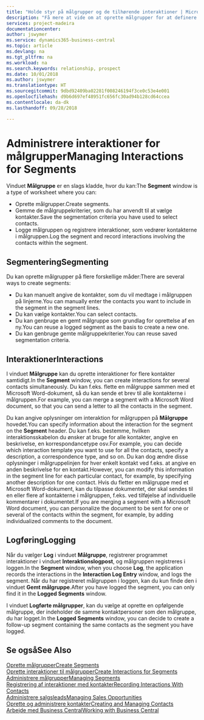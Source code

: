 ```yaml
---
title: "Holde styr på målgrupper og de tilhørende interaktioner | Microsoft Docs"
description: "Få mere at vide om at oprette målgrupper for at definere grupper af kontaktpersoner og angive interaktioner for målgrupper."
services: project-madeira
documentationcenter: 
author: jswymer
ms.service: dynamics365-business-central
ms.topic: article
ms.devlang: na
ms.tgt_pltfrm: na
ms.workload: na
ms.search.keywords: relationship, prospect
ms.date: 10/01/2018
ms.author: jswymer
ms.translationtype: HT
ms.sourcegitcommit: 9dbd92409ba02281f008246194f3ce0c53e4e001
ms.openlocfilehash: d9b6d697ef48951fc656fc30ad94b128cd64ccea
ms.contentlocale: da-dk
ms.lasthandoff: 09/28/2018

---
```

# <a name="managing-interactions-for-segments"></a><span data-ttu-id="9ee30-103">Administrere interaktioner for målgrupper</span><span class="sxs-lookup"><span data-stu-id="9ee30-103">Managing Interactions for Segments</span></span>
<span data-ttu-id="9ee30-104">Vinduet **Målgruppe** er en slags kladde, hvor du kan:</span><span class="sxs-lookup"><span data-stu-id="9ee30-104">The **Segment** window is a type of worksheet where you can:</span></span>

* <span data-ttu-id="9ee30-105">Oprette målgrupper.</span><span class="sxs-lookup"><span data-stu-id="9ee30-105">Create segments.</span></span>
* <span data-ttu-id="9ee30-106">Gemme de målgruppekriterier, som du har anvendt til at vælge kontakter.</span><span class="sxs-lookup"><span data-stu-id="9ee30-106">Save the segmentation criteria you have used to select contacts.</span></span>
* <span data-ttu-id="9ee30-107">Logge målgruppen og registrere interaktioner, som vedrører kontakterne i målgruppen.</span><span class="sxs-lookup"><span data-stu-id="9ee30-107">Log the segment and record interactions involving the contacts within the segment.</span></span>

## <a name="segmenting"></a><span data-ttu-id="9ee30-108">Segmentering</span><span class="sxs-lookup"><span data-stu-id="9ee30-108">Segmenting</span></span>
<span data-ttu-id="9ee30-109">Du kan oprette målgrupper på flere forskellige måder:</span><span class="sxs-lookup"><span data-stu-id="9ee30-109">There are several ways to create segments:</span></span>

* <span data-ttu-id="9ee30-110">Du kan manuelt angive de kontakter, som du vil medtage i målgruppen på linjerne.</span><span class="sxs-lookup"><span data-stu-id="9ee30-110">You can manually enter the contacts you want to include in the segment in the segment lines.</span></span>
* <span data-ttu-id="9ee30-111">Du kan vælge kontakter.</span><span class="sxs-lookup"><span data-stu-id="9ee30-111">You can select contacts.</span></span>
* <span data-ttu-id="9ee30-112">Du kan genbruge en gemt målgruppe som grundlag for oprettelse af en ny.</span><span class="sxs-lookup"><span data-stu-id="9ee30-112">You can reuse a logged segment as the basis to create a new one.</span></span>
* <span data-ttu-id="9ee30-113">Du kan genbruge gemte målgruppekriterier.</span><span class="sxs-lookup"><span data-stu-id="9ee30-113">You can reuse saved segmentation criteria.</span></span>

## <a name="interactions"></a><span data-ttu-id="9ee30-114">Interaktioner</span><span class="sxs-lookup"><span data-stu-id="9ee30-114">Interactions</span></span>
<span data-ttu-id="9ee30-115">I vinduet **Målgruppe** kan du oprette interaktioner for flere kontakter samtidigt.</span><span class="sxs-lookup"><span data-stu-id="9ee30-115">In the **Segment** window, you can create interactions for several contacts simultaneously.</span></span> <span data-ttu-id="9ee30-116">Du kan f.eks. flette en målgruppe sammen med et Microsoft Word-dokument, så du kan sende et brev til alle kontakterne i målgruppen.</span><span class="sxs-lookup"><span data-stu-id="9ee30-116">For example, you can merge a segment with a Microsoft Word document, so that you can send a letter to all the contacts in the segment.</span></span>

<span data-ttu-id="9ee30-117">Du kan angive oplysninger om interaktion for målgruppen på **Målgruppe** hovedet.</span><span class="sxs-lookup"><span data-stu-id="9ee30-117">You can specify information about the interaction for the segment on the **Segment** header.</span></span> <span data-ttu-id="9ee30-118">Du kan f.eks. bestemme, hvilken interaktionsskabelon du ønsker at bruge for alle kontakter, angive en beskrivelse, en korrespondancetype osv.</span><span class="sxs-lookup"><span data-stu-id="9ee30-118">For example, you can decide which interaction template you want to use for all the contacts, specify a description, a correspondence type, and so on.</span></span> <span data-ttu-id="9ee30-119">Du kan dog ændre disse oplysninger i målgruppelinjen for hver enkelt kontakt ved f.eks. at angive en anden beskrivelse for en kontakt.</span><span class="sxs-lookup"><span data-stu-id="9ee30-119">However, you can modify this information in the segment line for each particular contact, for example, by specifying another description for one contact.</span></span> <span data-ttu-id="9ee30-120">Hvis du fletter en målgruppe med et Microsoft Word-dokument, kan du tilpasse dokumentet, der skal sendes til en eller flere af kontakterne i målgruppen, f.eks. ved tilføjelse af individuelle kommentarer i dokumentet.</span><span class="sxs-lookup"><span data-stu-id="9ee30-120">If you are merging a segment with a Microsoft Word document, you can personalize the document to be sent for one or several of the contacts within the segment, for example, by adding individualized comments to the document.</span></span>

## <a name="logging"></a><span data-ttu-id="9ee30-121">Logføring</span><span class="sxs-lookup"><span data-stu-id="9ee30-121">Logging</span></span>
<span data-ttu-id="9ee30-122">Når du vælger **Log** i vinduet **Målgruppe**, registrerer programmet interaktioner i vinduet **Interaktionslogpost**, og målgruppen registreres i loggen.</span><span class="sxs-lookup"><span data-stu-id="9ee30-122">In the **Segment** window, when you choose **Log**, the application records the interactions in the **Interaction Log Entry** window, and logs the segment.</span></span> <span data-ttu-id="9ee30-123">Når du har registreret målgruppen i loggen, kan du kun finde den i vinduet **Gemt målgruppe**.</span><span class="sxs-lookup"><span data-stu-id="9ee30-123">After you have logged the segment, you can only find it in the **Logged Segments** window.</span></span>

<span data-ttu-id="9ee30-124">I vinduet **Logførte målgrupper**, kan du vælge at oprette en opfølgende målgruppe, der indeholder de samme kontaktpersoner som den målgruppe, du har logget.</span><span class="sxs-lookup"><span data-stu-id="9ee30-124">In the **Logged Segments** window, you can decide to create a follow-up segment containing the same contacts as the segment you have logged.</span></span>

## <a name="see-also"></a><span data-ttu-id="9ee30-125">Se også</span><span class="sxs-lookup"><span data-stu-id="9ee30-125">See Also</span></span>
[<span data-ttu-id="9ee30-126">Oprette målgrupper</span><span class="sxs-lookup"><span data-stu-id="9ee30-126">Create Segments</span></span>](marketing-how-create-segment.md)  
[<span data-ttu-id="9ee30-127">Oprette interaktioner til målgrupper</span><span class="sxs-lookup"><span data-stu-id="9ee30-127">Create Interactions for Segments</span></span>](marketing-how-create-interactions.md)  
[<span data-ttu-id="9ee30-128">Administrere målgrupper</span><span class="sxs-lookup"><span data-stu-id="9ee30-128">Managing Segments</span></span>](marketing-segments.md)  
[<span data-ttu-id="9ee30-129">Registrering af interaktioner med kontakter</span><span class="sxs-lookup"><span data-stu-id="9ee30-129">Recording Interactions With Contacts</span></span>](marketing-interactions.md)  
[<span data-ttu-id="9ee30-130">Administrere salgsleads</span><span class="sxs-lookup"><span data-stu-id="9ee30-130">Managing Sales Opportunities</span></span>](marketing-manage-sales-opportunities.md)  
[<span data-ttu-id="9ee30-131">Oprette og administrere kontakter</span><span class="sxs-lookup"><span data-stu-id="9ee30-131">Creating and Managing Contacts</span></span>](marketing-contacts.md)  
[<span data-ttu-id="9ee30-132">Arbejde med Business Central</span><span class="sxs-lookup"><span data-stu-id="9ee30-132">Working with Business Central</span></span>](ui-work-product.md)

